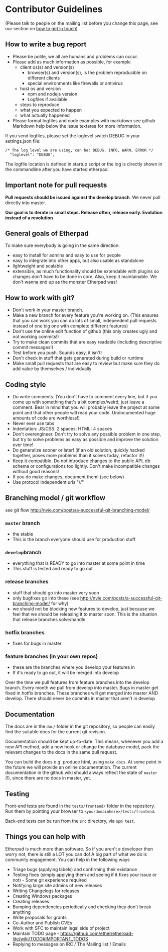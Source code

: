 # Contributor Guidelines
(Please talk to people on the mailing list before you change this page, see our section on [how to get in touch](https://github.com/ether/etherpad-lite#get-in-touch))

## How to write a bug report

* Please be polite, we all are humans and problems can occur.
* Please add as much information as possible, for example
  * client os(s) and version(s)
    * browser(s) and version(s), is the problem reproducible on different clients
    * special environments like firewalls or antivirus
  * host os and version
    * npm and nodejs version
    * Logfiles if available
  * steps to reproduce
  * what you expected to happen
  * what actually happened
* Please format logfiles and code examples with markdown see github Markdown help below the issue textarea for more information.

If you send logfiles, please set the loglevel switch DEBUG in your settings.json file:

```
/* The log level we are using, can be: DEBUG, INFO, WARN, ERROR */
  "loglevel": "DEBUG",
```

The logfile location is defined in startup script or the log is directly shown in the commandline after you have started etherpad.


## Important note for pull requests
**Pull requests should be issued against the develop branch**.  We never pull directly into master.

**Our goal is to iterate in small steps. Release often, release early. Evolution instead of a revolution**

## General goals of Etherpad
To make sure everybody is going in the same direction:
* easy to install for admins and easy to use for people
* easy to integrate into other apps, but also usable as standalone
* lightweight and scalable
* extensible, as much functionality should be extendable with plugins so changes don't have to be done in core.
Also, keep it maintainable. We don't wanna end up as the monster Etherpad was!

## How to work with git?
* Don't work in your master branch.
* Make a new branch for every feature you're working on. (This ensures that you can work you can do lots of small, independent pull requests instead of one big one with complete different features)
* Don't use the online edit function of github (this only creates ugly and not working commits!)
* Try to make clean commits that are easy readable (including descriptive commit messages!)
* Test before you push. Sounds easy, it isn't!
* Don't check in stuff that gets generated during build or runtime
* Make small pull requests that are easy to review but make sure they do add value by themselves / individually

## Coding style
* Do write comments. (You don't have to comment every line, but if you come up with something that's a bit complex/weird, just leave a comment. Bear in mind that you will probably leave the project at some point and that other people will read your code. Undocumented huge amounts of code are worthless!)
* Never ever use tabs
* Indentation: JS/CSS: 2 spaces; HTML: 4 spaces
* Don't overengineer. Don't try to solve any possible problem in one step, but try to solve problems as easy as possible and improve the solution over time!
* Do generalize sooner or later! (if an old solution, quickly hacked together, poses more problems than it solves today, refactor it!)
* Keep it compatible. Do not introduce changes to the public API, db schema or configurations too lightly. Don't make incompatible changes without good reasons!
* If you do make changes, document them! (see below)
* Use protocol independent urls "//"

## Branching model / git workflow
see git flow http://nvie.com/posts/a-successful-git-branching-model/

### `master` branch
* the stable
* This is the branch everyone should use for production stuff

### `develop`branch
* everything that is READY to go into master at some point in time
* This stuff is tested and ready to go out

### release branches
* stuff that should go into master very soon
* only bugfixes go into these (see http://nvie.com/posts/a-successful-git-branching-model/ for why)
* we should not be blocking new features to develop, just because we feel that we should be releasing it to master soon. This is the situation that release branches solve/handle.

### hotfix branches
* fixes for bugs in master

### feature branches (in your own repos)
* these are the branches where you develop your features in
* If it's ready to go out, it will be merged into develop

Over the time we pull features from feature branches into the develop branch. Every month we pull from develop into master. Bugs in master get fixed in hotfix branches. These branches will get merged into master AND develop. There should never be commits in master that aren't in develop

## Documentation
The docs are in the `doc/` folder in the git repository, so people can easily find the suitable docs for the current git revision.

Documentation should be kept up-to-date. This means, whenever you add a new API method, add a new hook or change the database model, pack the relevant changes to the docs in the same pull request.

You can build the docs e.g. produce html, using `make docs`. At some point in the future we will provide an online documentation. The current documentation in the github wiki should always reflect the state of `master` (!), since there are no docs in master, yet.

## Testing
Front-end tests are found in the `tests/frontend/` folder in the repository. Run them by pointing your browser to `<yourdomainhere>/tests/frontend`.

Back-end tests can be run from the `src` directory, via `npm test`.

## Things you can help with
Etherpad is much more than software.  So if you aren't a developer then worry not, there is still a LOT you can do!  A big part of what we do is community engagement.  You can help in the following ways
 * Triage bugs (applying labels) and confirming their existance
 * Testing fixes (simply applying them and seeing if it fixes your issue or not) - Some git experience required
 * Notifying large site admins of new releases
 * Writing Changelogs for releases
 * Creating Windows packages
 * Creating releases
 * Bumping dependencies periodically and checking they don't break anything
 * Write proposals for grants
 * Co-Author and Publish CVEs
 * Work with SFC to maintain legal side of project
 * Maintain TODO page - https://github.com/ether/etherpad-lite/wiki/TODO#IMPORTANT_TODOS
 * Replying to messages on IRC / The Mailing list / Emails
  
